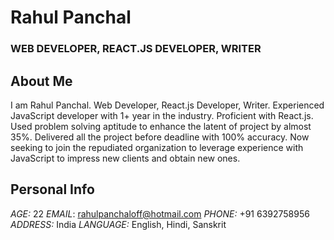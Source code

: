 # Rahul Panchal
### WEB DEVELOPER, REACT.JS DEVELOPER, WRITER

## About Me
I am Rahul Panchal. Web Developer, React.js Developer, Writer.
Experienced JavaScript developer with 1+ year in the industry. Proficient with React.js. Used problem solving aptitude to enhance the latent of project by almost 35%. Delivered all the project before deadline with 100% accuracy. Now seeking to join the repudiated organization to leverage experience with JavaScript to impress new clients and obtain new ones.

## Personal Info
_AGE:_ 22
*EMAIL*: rahulpanchaloff@hotmail.com
*PHONE:* +91 6392758956
*ADDRESS:* India
*LANGUAGE:* English, Hindi, Sanskrit
